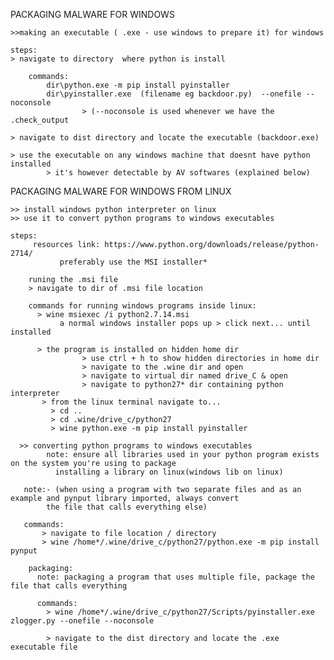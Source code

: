 PACKAGING  MALWARE FOR WINDOWS

	>>making an executable ( .exe - use windows to prepare it) for windows

	steps:
	> navigate to directory  where python is install
	
		commands:
			dir\python.exe -m pip install pyinstaller
			dir\pyinstaller.exe  (filename eg backdoor.py)  --onefile --noconsole
			        > (--noconsole is used whenever we have the .check_output
			
	> navigate to dist directory and locate the executable (backdoor.exe)
	
	> use the executable on any windows machine that doesnt have python installed
			> it's however detectable by AV softwares (explained below) 
			
			
			
PACKAGING  MALWARE FOR WINDOWS FROM LINUX


	>> install windows python interpreter on linux
	>> use it to convert python programs to windows executables

	steps:
   	     resources link: https://www.python.org/downloads/release/python-2714/
               preferably use the MSI installer*
                    
     	runing the .msi file               
    	> navigate to dir of .msi file location
    
      	commands for running windows programs inside linux:
          > wine msiexec /i python2.7.14.msi              
               a normal windows installer pops up > click next... until installed
               
          > the program is installed on hidden home dir 
                    > use ctrl + h to show hidden directories in home dir
                    > navigate to the .wine dir and open
                    > navigate to virtual dir named drive_C & open
                    > navigate to python27* dir containing python interpreter
           > from the linux terminal navigate to...
             > cd ..
             > cd .wine/drive_c/python27     
             > wine python.exe -m pip install pyinstaller
              
      >> converting python programs to windows executables 
            note: ensure all libraries used in your python program exists on the system you're using to package
       		  installing a library on linux(windows lib on linux)
		  
       note:- (when using a program with two separate files and as an example and pynput library imported, always convert 
       		the file that calls everything else)
       
       commands:
           > navigate to file location / directory
           > wine /home*/.wine/drive_c/python27/python.exe -m pip install  pynput
           
        packaging:
          note: packaging a program that uses multiple file, package the file that calls everything
            
          commands:
            > wine /home*/.wine/drive_c/python27/Scripts/pyinstaller.exe zlogger.py --onefile --noconsole  
            
            > navigate to the dist directory and locate the .exe executable file
                      
                    
    



		
